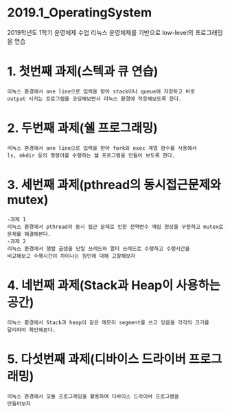 # 2019.1_OperatingSystem
2019학년도 1학기 운영체제 수업
리눅스 운영체제를 기반으로 low-level의 프로그래밍을 연습

# 1. 첫번째 과제(스텍과 큐 연습)
	리눅스 환경에서 one line으로 입력을 받아 stack이나 queue에 저장하고 바로
	output 시키는 프로그램을 코딩해보면서 리눅스 환경에 적응해보도록 한다.  


# 2. 두번째 과제(쉘 프로그래밍)
	리눅스 환경에서 one line으로 입력을 받아 fork와 exec 계열 함수를 사용해서  
	ls, mkdir 등의 명령어를 수행하는 쉘 프로그램을 만들어 보도록 한다.  
  
# 3. 세번째 과제(pthread의 동시접근문제와 mutex)
	-과제 1  
  	리눅스 환경에서 pthread의 동시 접근 문제로 인한 전역변수 깨짐 현상을 구현하고 mutex로 
	문제를 해결해본다.
	-과제 2  
	리눅스 환경에서 행렬 곱셈을 단일 쓰레드와 멀티 쓰레드로 수행하고 수행시간을
	비교해보고 수행시간이 차이나는 원인에 대해 고찰해보자
  
# 4. 네번째 과제(Stack과 Heap이 사용하는 공간)
	리눅스 환경에서 Stack과 heap이 같은 메모리 segment를 쓰고 있음을 각각의 크기를  
	달리하여 확인해본다.  
  
# 5. 다섯번째 과제(디바이스 드라이버 프로그래밍)
	리눅스 환경에서 모듈 프로그래밍을 활용하여 디바이스 드라이버 프로그램을  
	만들어보자

